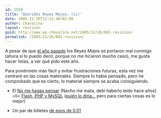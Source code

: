 ```yaml
---
id: 1550
title: 'Queridos Reyes Majos: (ii)'
date: 2005-12-26T12:52:40+02:00
author: Chavalina
layout: revision
guid: http://www.wp.chavalina.net/2005/12/26/602-revision/
permalink: /2005/12/26/602-revision/
---
```

A pesar de que <a href="http://www.chavalina.net/comentar.php?idpost=302" target="_blank">el a&ntilde;o pasado</a> los Reyes _Majos_ se portaron mal conmigo (ahora s&iacute; lo puedo decir, porque no me _hicieron_ mucho caso), me gusta hacer listas, a ver qué pido este a&ntilde;o.

Para ponérmelo más fácil y evitar frustraciones futuras, esta vez me centraré en las cosas materiales. Siempre lo hab&iacute;a pensado, pero he comprobado que es cierto, lo material siempre se acaba consiguiendo. 

  * El <a href="http://www.amazon.com/gp/product/0321344758/ref=wl_it_dp/002-2801762-7284858?%5Fencoding=UTF8&#038;colid=1JX5G2DT0WZ9I&#038;coliid=I2X7PBIH54N7CF&#038;v=glance&#038;n=283155" target="_blank">No me hagas pensar</a> (Nacho me mata, deb&iacute; haberlo le&iacute;do hace a&ntilde;os)<li<
<a href="http://www.granatta.com/lib/flashphp2005/" target="_blank">Flash, <acronym title="Hypertext PreProcessor">PHP</acronym> y MySQL</a> (<a href="http://www.chavalina.net/comentar.php?idpost=201" target="_blank">quién lo dir&iacute;a…</a> pero para ciertas cosas es lo mejor)</li> 

  * Un par de billetes <a href="http://ryanair.com/" target="_blank">de esos de 0.01<br />